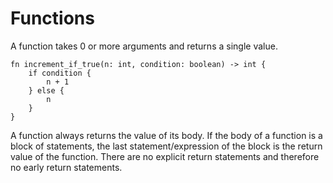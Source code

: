 # Functions

A function takes 0 or more arguments and returns a single value.

```
fn increment_if_true(n: int, condition: boolean) -> int {
    if condition {
        n + 1
    } else {
        n
    }
}
```

A function always returns the value of its body. If the body of a function is a block of statements, the last statement/expression of the block is the return value of the function. There are no explicit return statements and therefore no early return statements.